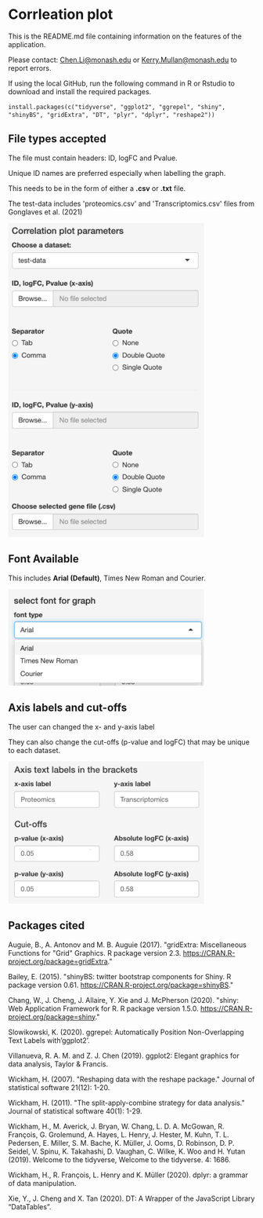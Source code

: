 # Corrleation plot

This is the README.md file containing information on the features of the application.

Please contact: Chen.Li@monash.edu or Kerry.Mullan@monash.edu to report errors.

If using the local GitHub, run the following command in R or Rstudio to download and install the required packages. 
```
install.packages(c("tidyverse", "ggplot2", "ggrepel", "shiny", "shinyBS", "gridExtra", "DT", "plyr", "dplyr", "reshape2"))
```
## File types accepted

The file must contain headers: ID, logFC and Pvalue. 

Unique ID names are preferred especially when labelling the graph.

This needs to be in the form of either a **.csv** or **.txt** file.

The test-data includes 'proteomics.csv' and 'Transcriptomics.csv' files from Gonglaves et al. (2021)

<img src="IMAGES/uploading.cor.png" width="400">

## Font Available

This includes **Arial (Default)**, Times New Roman and Courier.

<img src="IMAGES/font.png" width="400">

## Axis labels and cut-offs

The user can changed the x- and y-axis label 

They can also change the cut-offs (p-value and logFC) that may be unique to each dataset. 

<img src="IMAGES/lab.cutoff.png" width="400">

## 

## Packages cited 
Auguie, B., A. Antonov and M. B. Auguie (2017). "gridExtra: Miscellaneous Functions for "Grid" Graphics. R package version 2.3. https://CRAN.R-project.org/package=gridExtra."

Bailey, E. (2015). "shinyBS: twitter bootstrap components for Shiny. R package version 0.61. https://CRAN.R-project.org/package=shinyBS."

Chang, W., J. Cheng, J. Allaire, Y. Xie and J. McPherson (2020). "shiny: Web Application Framework for R. R package version 1.5.0. https://CRAN.R-project.org/package=shiny."

Slowikowski, K. (2020). ggrepel: Automatically Position Non-Overlapping Text Labels with’ggplot2’.

Villanueva, R. A. M. and Z. J. Chen (2019). ggplot2: Elegant graphics for data analysis, Taylor & Francis.

Wickham, H. (2007). "Reshaping data with the reshape package." Journal of statistical software 21(12): 1-20.

Wickham, H. (2011). "The split-apply-combine strategy for data analysis." Journal of statistical software 40(1): 1-29.

Wickham, H., M. Averick, J. Bryan, W. Chang, L. D. A. McGowan, R. François, G. Grolemund, A. Hayes, L. Henry, J. Hester, M. Kuhn, T. L. Pedersen, E. Miller, S. M. Bache, K. Müller, J. Ooms, D. Robinson, D. P. Seidel, V. Spinu, K. Takahashi, D. Vaughan, C. Wilke, K. Woo and H. Yutan (2019). Welcome to the tidyverse, Welcome to the tidyverse. 4: 1686.

Wickham, H., R. François, L. Henry and K. Müller (2020). dplyr: a grammar of data manipulation.

Xie, Y., J. Cheng and X. Tan (2020). DT: A Wrapper of the JavaScript Library “DataTables”.
